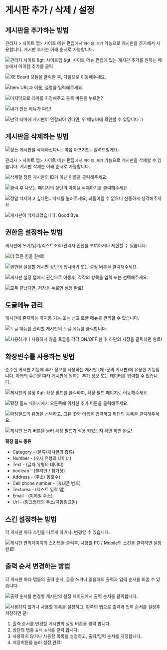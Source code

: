 # 게시판 추가 / 삭제 / 설정

## 게시판을 추가하는 방법

관리자 &gt; 사이트 맵&gt; 사이트 메뉴 편집에서 `아이템 추가` 기능으로 게시판을 추가해서 사용합니다. 게시판 추가는 아래 순서로 가능합니다.

![&#xAD00;&#xB9AC;&#xC790; &#xC0AC;&#xC774;&#xD2B8; &amp;gt; &#xC0AC;&#xC774;&#xD2B8;&#xB9F5; &amp;gt; &#xC0AC;&#xC774;&#xD2B8; &#xBA54;&#xB274; &#xD3B8;&#xC9D1;&#xC5D0; &#xC788;&#xB294; &#xAC8C;&#xC2DC;&#xD310; &#xCD94;&#xAC00;&#xB97C; &#xC6D0;&#xD558;&#xB294; &#xBA54;&#xB274;&#xC5D0;&#xC11C; &#xC544;&#xC774;&#xD15C; &#xCD94;&#xAC00;&#xB97C; &#xD074;&#xB9AD;](../../../../.gitbook/assets/add1.PNG)

![XE Board &#xBAA8;&#xB4C8;&#xC744; &#xD074;&#xB9AD;&#xD55C; &#xD6C4;, &#xB2E4;&#xC74C;&#xC73C;&#xB85C; &#xC774;&#xB3D9;&#xD574;&#xC8FC;&#xC138;&#xC694;.](../../../../.gitbook/assets/add2.PNG)

![Item URL&#xACFC; &#xC774;&#xB984;, &#xC124;&#xBA85;&#xC744; &#xC785;&#xB825;&#xD574;&#xC8FC;&#xC138;&#xC694;.](../../../../.gitbook/assets/add3.PNG)

![&#xB9C8;&#xC9C0;&#xB9C9;&#xC73C;&#xB85C; &#xD14C;&#xB9C8;&#xB97C; &#xC9C0;&#xC815;&#xD574;&#xC8FC;&#xACE0; &#xB4F1;&#xB85D; &#xBC84;&#xD2BC;&#xC744; &#xB204;&#xB974;&#xBA74;?](../../../../.gitbook/assets/add3_1.PNG)

![&#xB0B4;&#xAC00; &#xB9CC;&#xB4E0; &#xBA54;&#xB274;&#xAC00; &#xC9DC;&#xC794;!](../../../../.gitbook/assets/add4.PNG)

![&#xB9CC;&#xC57D; &#xD14C;&#xB9C8;&#xC5D0; &#xAC8C;&#xC2DC;&#xD310;&#xC774; &#xC5F0;&#xACB0;&#xB418;&#xC5B4; &#xC788;&#xB2E4;&#xBA74;, &#xC704; &#xBA54;&#xB274;&#xBC14;&#xC5D0; &#xD655;&#xC778;&#xD560; &#xC218; &#xC788;&#xB2F5;&#xB2C8;&#xB2E4; :\)](../../../../.gitbook/assets/all.PNG)

## 게시판을 삭제하는 방법

![&#xC815;&#xB4E0; &#xAC8C;&#xC2DC;&#xD310;&#xC744; &#xC0AD;&#xC81C;&#xD558;&#xC2E0;&#xB2E4;&#xB2C8;.. &#xB9C8;&#xC74C; &#xC544;&#xD504;&#xC9C0;&#xB9CC;.. &#xC54C;&#xB824;&#xB4DC;&#xB9B4;&#xAC8C;&#xC694;.](../../../../.gitbook/assets/tenor.gif)

관리자 &gt; 사이트 맵&gt; 사이트 메뉴 편집에서 `아이템 제거` 기능으로 게시판을 삭제할 수 있습니다. 게시판 삭제는 아래 순서로 가능합니다.

![&#xC0AD;&#xC81C;&#xD560; &#xC815;&#xB4E0; &#xAC8C;&#xC2DC;&#xD310;&#xC758; ID&#xAC00; &#xC544;&#xB2CC; &#xC774;&#xB984;&#xC744; &#xD074;&#xB9AD;&#xD574;&#xC8FC;&#xC138;&#xC694;.](../../../../.gitbook/assets/delete1.PNG)

![&#xD074;&#xB9AD; &#xD6C4; &#xB098;&#xC624;&#xB294; &#xD398;&#xC774;&#xC9C0;&#xC758; &#xC0C1;&#xB2E8;&#xC758; &#xC544;&#xC774;&#xD15C; &#xC0AD;&#xC81C;&#xD558;&#xAE30;&#xB97C; &#xD074;&#xB9AD;&#xD574;&#xC8FC;&#xC138;&#xC694;.](../../../../.gitbook/assets/delete2.PNG)

![&#xC815;&#xB9D0; &#xC0AD;&#xC81C;&#xD558;&#xACE0; &#xC2F6;&#xB2E4;&#xBA74;.. &#xC0AD;&#xC81C;&#xB97C; &#xB20C;&#xB7EC;&#xC8FC;&#xC138;&#xC694;, &#xB418;&#xB3CC;&#xC774;&#xD0AC; &#xC218; &#xC5C6;&#xC73C;&#xB2C8; &#xC2E0;&#xC911;&#xD558;&#xAC8C; &#xC0DD;&#xAC01;&#xD574;&#xC8FC;&#xC138;&#xC694;.](../../../../.gitbook/assets/delete3.PNG)

![&#xAC8C;&#xC2DC;&#xD310;&#xC774; &#xC0AD;&#xC81C;&#xB418;&#xC5C8;&#xC2B5;&#xB2C8;&#xB2E4;. Good Bye.](../../../../.gitbook/assets/delete4.PNG)

## 권한을 설정하는 방법

게시판에 쓰기/읽기/리스트조회/관리자 권한을 부여하거나 제한할 수 있습니다.

![&#xB354; &#xB9CE;&#xC740; &#xD798;&#xC744; &#xC6D0;&#xD574;!!](../../../../.gitbook/assets/power-unlimited-power-14335843.png)

![&#xAD8C;&#xD55C;&#xC744; &#xC124;&#xC815;&#xD560; &#xAC8C;&#xC2DC;&#xD310; &#xC0C1;&#xB2E8;&#xC758; &#xD1B1;&#xB2C8;&#xBC14;&#xD034; &#xB610;&#xB294; &#xC124;&#xC815; &#xBC84;&#xD2BC;&#xC744; &#xD074;&#xB9AD;&#xD574;&#xC8FC;&#xC138;&#xC694;.](../../../../.gitbook/assets/power2-1.PNG)

![&#xAC8C;&#xC2DC;&#xD310; &#xC124;&#xC815; &#xD0ED;&#xC5D0;&#xC11C; &#xAD8C;&#xD55C;&#xC73C;&#xB85C; &#xC774;&#xB3D9;&#xD6C4;, &#xAC01;&#xAC01;&#xC758; &#xD56D;&#xBAA9;&#xC744; &#xC785;&#xB825; &#xB610;&#xB294; &#xC120;&#xD0DD;&#xD574;&#xC8FC;&#xC138;&#xC694;.](../../../../.gitbook/assets/power3.PNG)

![&#xBAA8;&#xB450; &#xB05D;&#xB0AC;&#xB2E4;&#xBA74;, &#xC800;&#xC7A5;&#xC744; &#xB204;&#xB974;&#xBA74; &#xC124;&#xC815; &#xC644;&#xB8CC;!](../../../../.gitbook/assets/power4.PNG)

## 토글메뉴 관리

게시판에 존재하는 휴지통 기능 또는 신고 토글 메뉴를 관리할 수 있습니다.

![&#xD1A0;&#xAE00; &#xBA54;&#xB274;&#xB97C; &#xAD00;&#xB9AC;&#xD560; &#xAC8C;&#xC2DC;&#xD310;&#xC758; &#xD1A0;&#xAE00; &#xBA54;&#xB274;&#xB97C; &#xD074;&#xB9AD;&#xD569;&#xB2C8;&#xB2E4;.](../../../../.gitbook/assets/toggle1.PNG)

![&#xC0AC;&#xC6A9;&#xD558;&#xAC70;&#xB098; &#xC0AC;&#xC6A9;&#xD558;&#xC9C0; &#xC54A;&#xC744; &#xD1A0;&#xAE00;&#xC744; &#xAC01;&#xAC01; ON/OFF &#xD55C; &#xD6C4; &#xD558;&#xB2E8;&#xC758; &#xC800;&#xC7A5;&#xC744; &#xD074;&#xB9AD;&#xD558;&#xBA74; &#xC644;&#xB8CC;!](../../../../.gitbook/assets/toggle2.PNG)

## 확장변수를 사용하는 방법

순수한 게시판 기능에 추가 정보를 사용하는 게시판 \(예 :문의 게시판\)에 유용한 기능입니다. 아래의 수순을 따라 게시판에 원하는 추가 정보 또는 데이터를 입력할 수 있습니다.

![&#xAC8C;&#xC2DC;&#xD310;&#xC758; &#xC124;&#xC815; &amp;gt; &#xD655;&#xC7A5; &#xD544;&#xB4DC;&#xB97C; &#xD074;&#xB9AD;&#xD558;&#xC5EC;, &#xD655;&#xC7A5; &#xD544;&#xB4DC; &#xD398;&#xC774;&#xC9C0;&#xB85C; &#xC774;&#xB3D9;&#xD574;&#xC8FC;&#xC138;&#xC694;.](../../../../.gitbook/assets/extra1.PNG)

![&#xD655;&#xC7A5; &#xD544;&#xB4DC; &#xD398;&#xC774;&#xC9C0;&#xC5D0;&#xC11C; &#xC624;&#xB978;&#xCABD;&#xC5D0; &#xC704;&#xCE58;&#xD55C; &#xCD94;&#xAC00; &#xBC84;&#xD2BC;&#xC744; &#xD074;&#xB9AD;&#xD574;&#xC8FC;&#xC138;&#xC694;.](../../../../.gitbook/assets/extra2.PNG)

![&#xD655;&#xC7A5;&#xD544;&#xB4DC;&#xC758; &#xC720;&#xD615;&#xC744; &#xC120;&#xD0DD;&#xD558;&#xACE0;, &#xACE0;&#xC720; ID&#xC640; &#xC774;&#xB984;&#xC744; &#xC785;&#xB825;&#xD558;&#xACE0; &#xD558;&#xB2E8;&#xC758; &#xB4F1;&#xB85D;&#xC744; &#xD074;&#xB9AD;&#xD574;&#xC8FC;&#xC138;&#xC694;.](../../../../.gitbook/assets/extra3.PNG)

![&#xAC8C;&#xC2DC;&#xD310; &#xC4F0;&#xAE30; &#xBC84;&#xD2BC;&#xC744; &#xB20C;&#xB7EC; &#xD655;&#xC7A5; &#xD544;&#xB4DC;&#xAC00; &#xC801;&#xC6A9; &#xB418;&#xC5C8;&#xB294;&#xC9C0; &#xD655;&#xC778; &#xD558;&#xBA74; &#xC644;&#xB8CC;!](../../../../.gitbook/assets/extra4.PNG)

**확장 필드 종류**

* Category - \(분류/게시글의 종류\)
* Number - \(숫자 유형의 데이터\)
* Text - \(글자 유형의 데이터\)
* boolean - \(불리언 / 참거짓\)
* Address - \(주소/ 동호수\)
* Cell phone number - \(휴대폰 번호\)
* Textarea - \(텍스트 입력 탭\)
* Email - \(이메일 주소\)
* Url - \(링크형태의 주소/자동링크됨\)

## 스킨 설정하는 방법

각 게시판 마다 스킨을 다르게 하거나, 변경할 수 있습니다.

![&#xAC8C;&#xC2DC;&#xD310; &#xAD00;&#xB9AC;&#xD398;&#xC774;&#xC9C0;&#xC758; &#xC2A4;&#xD0A8;&#xD0ED;&#xC744; &#xD074;&#xB9AD;&#xD6C4;, &#xC0AC;&#xC6A9;&#xD560; PC / Mobile&#xC758; &#xC2A4;&#xD0A8;&#xC744; &#xD074;&#xB9AD;&#xD558;&#xBA74; &#xC124;&#xC815; &#xC644;&#xB8CC;!](../../../../.gitbook/assets/skin.PNG)

## 출력 순서 변경하는 방법

각 게시판 마다 탭들의 출력 순서, 글을 쓰거나 읽을때의 출력과 입력 순서를 바꿀 수 있습니다.

![&#xCD9C;&#xB825; &#xC21C;&#xC11C;&#xB97C; &#xBCC0;&#xACBD;&#xD560; &#xAC8C;&#xC2DC;&#xD310;&#xC758; &#xC124;&#xC815; &#xD398;&#xC774;&#xC9C0;&#xC5D0;&#xC11C; &#xCD9C;&#xB825; &#xC21C;&#xC11C;&#xB97C; &#xD074;&#xB9AD;&#xD569;&#xB2C8;&#xB2E4;.](../../../../.gitbook/assets/order1.PNG)

![&#xC0AC;&#xC6A9;&#xD558;&#xC9C0; &#xC54A;&#xAC70;&#xB098; &#xC0AC;&#xC6A9;&#xD560; &#xBAA9;&#xB85D;&#xC744; &#xC124;&#xC815;&#xD558;&#xACE0;, &#xC67C;&#xCABD;&#xC758; &#xD0ED;&#xC73C;&#xB85C; &#xCD9C;&#xB825;&#xACFC; &#xC785;&#xB825; &#xC21C;&#xC11C;&#xB97C; &#xC124;&#xC815;&#xD6C4; &#xC800;&#xC7A5;&#xD558;&#xBA74; &#xB05D;! ](../../../../.gitbook/assets/order2.PNG)

1. 출력 순서를 변경할 게시판의 설정 버튼을 클릭 합니다.
2. 상단의 탭중 `출력 순서`를 클릭 합니다.
3. 사용하지 않거나 사용할 목록을 설정하고, 출력/입력 순서를 지정합니다.
4. 저장버튼을 눌러 설정 완료!

